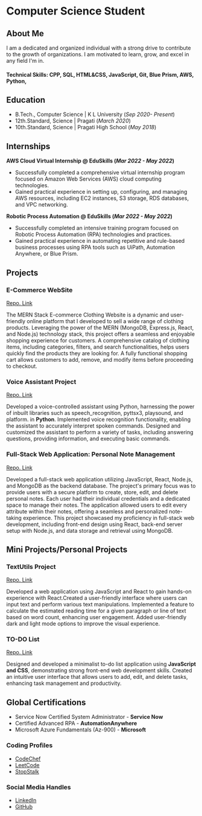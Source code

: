# Computer Science Student

## About Me
I am a dedicated and organized individual with a strong drive to contribute to the growth of organizations. I am motivated to learn, grow, and excel in any field I'm in.

#### Technical Skills: CPP, SQL, HTML&CSS, JavaScript, Git, Blue Prism, AWS, Python, 

## Education
- B.Tech., Computer Science | K L University (_Sep 2020- Present_)								       		
- 12th.Standard,    Science	| Pragati (_March 2020_)	 			        		
- 10th.Standard,    Science | Pragati High School (_May 2018_)

## Internships
**AWS Cloud Virtual Internship @  EduSkills (_Mar 2022 - May 2022_)**
- Successfully completed a comprehensive virtual internship program focused on Amazon Web Services (AWS) cloud computing technologies.
- Gained practical experience in setting up, configuring, and managing AWS resources, including EC2 instances, S3 storage, RDS databases, and VPC networking.

**Robotic Process Automation @ EduSkills (_Mar 2022 - May 2022_)**
- Successfully completed an intensive training program focused on Robotic Process Automation (RPA) technologies and practices.
- Gained practical experience in automating repetitive and rule-based business processes using RPA tools such as UiPath, Automation Anywhere, or Blue Prism.

## Projects
### E-Commerce WebSite
[Repo. Link](https://github.com/VenkataPraveen-09/E-Commerce)

The MERN Stack E-commerce Clothing Website is a dynamic and user-friendly online platform that I developed to sell a wide range of clothing products. Leveraging the power of the MERN (MongoDB, Express.js, React, and Node.js) technology stack, this project offers a seamless and enjoyable shopping experience for customers. A comprehensive catalog of clothing items, including categories, filters, and search functionalities, helps users quickly find the products they are looking for. A fully functional shopping cart allows customers to add, remove, and modify items before proceeding to checkout.

### Voice Assistant Project
[Repo. Link](https://github.com/VenkataPraveen-09/JarvisPy)

Developed a voice-controlled assistant using Python, harnessing the power of inbuilt libraries such as speech_recognition, pyttsx3, playsound, and platform. in **Python**. Implemented voice recognition functionality, enabling the assistant to accurately interpret spoken commands. Designed and customized the assistant to perform a variety of tasks, including answering questions, providing information, and executing basic commands.

### Full-Stack Web Application: Personal Note Management
[Repo. Link](https://github.com/VenkataPraveen-09/Notes)

Developed a full-stack web application utilizing JavaScript, React, Node.js, and MongoDB as the backend database. The project's primary focus was to provide users with a secure platform to create, store, edit, and delete personal notes. Each user had their individual credentials and a dedicated space to manage their notes. The application allowed users to edit every attribute within their notes, offering a seamless and personalized note-taking experience. This project showcased my proficiency in full-stack web development, including front-end design using React, back-end server setup with Node.js, and data storage and retrieval using MongoDB.

## Mini Projects/Personal Projects
### TextUtils Project
[Repo. Link](https://github.com/VenkataPraveen-09/TextUtils-Using-React)

Developed a web application using JavaScript and React to gain hands-on experience with React.Created a user-friendly interface where users can input text and perform various text manipulations. Implemented a feature to calculate the estimated reading time for a given paragraph or line of text based on word count, enhancing user engagement. Added user-friendly dark and light mode options to improve the visual experience.

### TO-DO List
[Repo. Link](https://github.com/VenkataPraveen-09/To_Do-Using-JavaScript)

Designed and developed a minimalist to-do list application using **JavaScript and CSS**, demonstrating strong front-end web development skills. Created an intuitive user interface that allows users to add, edit, and delete tasks, enhancing task management and productivity.

## Global Certifications
- Service Now Certified System Administrator - **Service Now**
- Certified Advanced RPA - **AutomationAnywhere**
- Microsoft Azure Fundamentals (Az-900) - **Microsoft**

### Coding Profiles
- [CodeChef](https://www.codechef.com/users/venkat0999)
- [LeetCode](https://leetcode.com/venkat099)
- [StopStalk](https://www.stopstalk.com/user/profile/venkat0999)

### Social Media Handles
- [LinkedIn](https://www.linkedin.com/in/venkatapraveenvundavalli/)
- [GitHub](https://github.com/VenkataPraveen-09)
